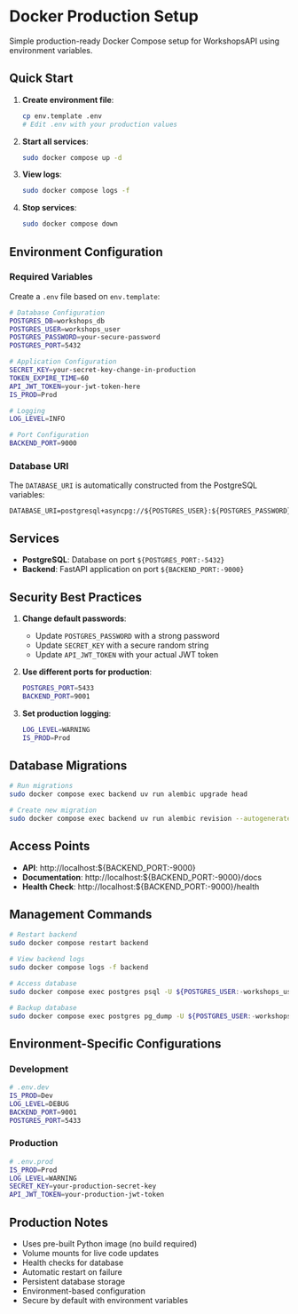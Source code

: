 # Docker Production Setup

Simple production-ready Docker Compose setup for WorkshopsAPI using environment variables.

## Quick Start

1. **Create environment file**:
   ```bash
   cp env.template .env
   # Edit .env with your production values
   ```

2. **Start all services**:
   ```bash
   sudo docker compose up -d
   ```

3. **View logs**:
   ```bash
   sudo docker compose logs -f
   ```

4. **Stop services**:
   ```bash
   sudo docker compose down
   ```

## Environment Configuration

### Required Variables

Create a `.env` file based on `env.template`:

```bash
# Database Configuration
POSTGRES_DB=workshops_db
POSTGRES_USER=workshops_user
POSTGRES_PASSWORD=your-secure-password
POSTGRES_PORT=5432

# Application Configuration
SECRET_KEY=your-secret-key-change-in-production
TOKEN_EXPIRE_TIME=60
API_JWT_TOKEN=your-jwt-token-here
IS_PROD=Prod

# Logging
LOG_LEVEL=INFO

# Port Configuration
BACKEND_PORT=9000
```

### Database URI

The `DATABASE_URI` is automatically constructed from the PostgreSQL variables:
```
DATABASE_URI=postgresql+asyncpg://${POSTGRES_USER}:${POSTGRES_PASSWORD}@postgres:5432/${POSTGRES_DB}
```

## Services

- **PostgreSQL**: Database on port `${POSTGRES_PORT:-5432}`
- **Backend**: FastAPI application on port `${BACKEND_PORT:-9000}`

## Security Best Practices

1. **Change default passwords**:
   - Update `POSTGRES_PASSWORD` with a strong password
   - Update `SECRET_KEY` with a secure random string
   - Update `API_JWT_TOKEN` with your actual JWT token

2. **Use different ports for production**:
   ```bash
   POSTGRES_PORT=5433
   BACKEND_PORT=9001
   ```

3. **Set production logging**:
   ```bash
   LOG_LEVEL=WARNING
   IS_PROD=Prod
   ```

## Database Migrations

```bash
# Run migrations
sudo docker compose exec backend uv run alembic upgrade head

# Create new migration
sudo docker compose exec backend uv run alembic revision --autogenerate -m "description"
```

## Access Points

- **API**: http://localhost:${BACKEND_PORT:-9000}
- **Documentation**: http://localhost:${BACKEND_PORT:-9000}/docs
- **Health Check**: http://localhost:${BACKEND_PORT:-9000}/health

## Management Commands

```bash
# Restart backend
sudo docker compose restart backend

# View backend logs
sudo docker compose logs -f backend

# Access database
sudo docker compose exec postgres psql -U ${POSTGRES_USER:-workshops_user} -d ${POSTGRES_DB:-workshops_db}

# Backup database
sudo docker compose exec postgres pg_dump -U ${POSTGRES_USER:-workshops_user} ${POSTGRES_DB:-workshops_db} > backup.sql
```

## Environment-Specific Configurations

### Development
```bash
# .env.dev
IS_PROD=Dev
LOG_LEVEL=DEBUG
BACKEND_PORT=9001
POSTGRES_PORT=5433
```

### Production
```bash
# .env.prod
IS_PROD=Prod
LOG_LEVEL=WARNING
SECRET_KEY=your-production-secret-key
API_JWT_TOKEN=your-production-jwt-token
```

## Production Notes

- Uses pre-built Python image (no build required)
- Volume mounts for live code updates
- Health checks for database
- Automatic restart on failure
- Persistent database storage
- Environment-based configuration
- Secure by default with environment variables 